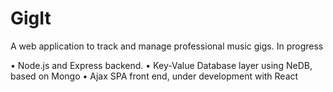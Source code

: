 # GigIt

A web application to track and manage professional music gigs.	                                 In progress

•	Node.js and Express backend.
•	Key-Value Database layer using NeDB, based on Mongo
•	Ajax SPA front end, under development with React
